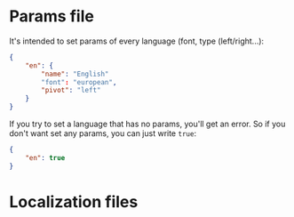 # Params file
It's intended to set params of every language (font, type (left/right...):
```json
{
	"en": {
		"name": "English"
		"font": "european",
		"pivot": "left"
	}
}
```
If you try to set a language that has no params, you'll get an error. So if you don't want set any params, you can just write `true`:
```json
{
	"en": true
}
```

# Localization files

